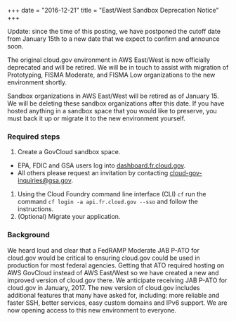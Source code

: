 +++
date = "2016-12-21"
title = "East/West Sandbox Deprecation Notice"
+++

Update: since the time of this posting, we have postponed the cutoff date from January 15th to a new date that we expect to confirm and announce soon. 

The original cloud.gov environment in AWS East/West is now officially deprecated and will be retired. We will be in touch to assist with migration of Prototyping, FISMA Moderate, and FISMA Low organizations to the new environment shortly.

Sandbox organizations in AWS East/West will be retired as of January 15. We will be deleting these sandbox organizations after this date. If you have hosted anything in a sandbox space that you would like to preserve, you must back it up or migrate it to the new environment yourself.
<!--more-->
### Required steps

1. Create a GovCloud sandbox space.
  - EPA, FDIC and GSA users log into [dashboard.fr.cloud.gov](https://dashboard.fr.cloud.gov).
  - All others please request an invitation by contacting cloud-gov-inquiries@gsa.gov.
1. Using the Cloud Foundry command line interface (CLI) `cf` run the command `cf login -a api.fr.cloud.gov --sso` and follow the instructions.
1. (Optional) Migrate your application.

### Background
We heard loud and clear that a FedRAMP Moderate JAB P-ATO for cloud.gov would be critical to ensuring cloud.gov could be used in production for most federal agencies. Getting that ATO required hosting on AWS GovCloud instead of AWS East/West so we have created a new and improved version of cloud.gov there. We anticipate receiving JAB P-ATO for cloud.gov in January, 2017. The new version of cloud.gov includes additional features that many have asked for, including: more reliable and faster SSH, better services, easy custom domains and IPv6 support. We are now opening access to this new environment to everyone.